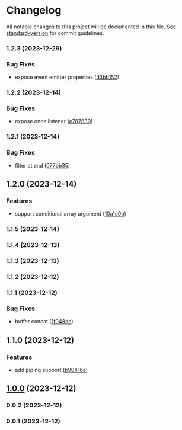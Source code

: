 # Changelog

All notable changes to this project will be documented in this file. See [standard-version](https://github.com/conventional-changelog/standard-version) for commit guidelines.

### 1.2.3 (2023-12-29)


### Bug Fixes

* expose event emitter properties ([d3bb152](https://github.com/microlinkhq/tinyspawn/commit/d3bb15201fc073e60930de348bd05a56423d2f6b))

### 1.2.2 (2023-12-14)


### Bug Fixes

* expose once listener ([e787839](https://github.com/microlinkhq/tinyspawn/commit/e787839ea5f66e01c1834f7a4ce48e42ff512001))

### 1.2.1 (2023-12-14)


### Bug Fixes

* filter at end ([077bb35](https://github.com/microlinkhq/tinyspawn/commit/077bb355006b787afc57cc58e6a0b08f61513530))

## 1.2.0 (2023-12-14)


### Features

* support conditional array argument ([10a1e9b](https://github.com/microlinkhq/tinyspawn/commit/10a1e9baa9757a66dbae197e62e8f17234163fa0))

### 1.1.5 (2023-12-14)

### 1.1.4 (2023-12-13)

### 1.1.3 (2023-12-13)

### 1.1.2 (2023-12-12)

### 1.1.1 (2023-12-12)


### Bug Fixes

* buffer concat ([1f048de](https://github.com/microlinkhq/tinyspawn/commit/1f048de258baa88d71f730f63d6b470212e98493))

## 1.1.0 (2023-12-12)


### Features

* add piping support ([b90416a](https://github.com/microlinkhq/tinyspawn/commit/b90416acbfa6300477a127b5b0d6d4d37235af4b))

## [1.0.0](https://github.com/microlinkhq/tinyspawn/compare/v0.0.2...v1.0.0) (2023-12-12)

### 0.0.2 (2023-12-12)

### 0.0.1 (2023-12-12)
